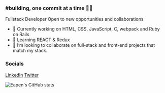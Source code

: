 ### #building, one commit at a time 🧑‍💻

Fullstack Developer 
Open to new opportunities and collaborations
<!--
**eapenzacharias/eapenzacharias** is a ✨ _special_ ✨ repository because its `README.md` (this file) appears on your GitHub profile.

Here are some ideas to get you started:


- 🌱 I’m currently learning ...
- 👯 I’m looking to collaborate on ...
- 🤔 I’m looking for help with ...
- 💬 Ask me about ...
- 📫 How to reach me: ...
- 😄 Pronouns: ...
- ⚡ Fun fact: ...
-->
- 🔭 Currently working on HTML, CSS, JavaScript, C, webpack and Ruby on Rails
- 🌱 Learning REACT & Redux
- 👯 I’m looking to collaborate on full-stack and front-end projects that match my stack.

### Socials
[LinkedIn](https://de.linkedin.com/in/eapenzac)
[Twitter](https://twitter.com/eapenzac)

![Eapen's GitHub stats](https://github-readme-stats.vercel.app/api?username=eapenzacharias&show_icons=true&theme=dark)
